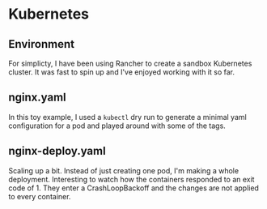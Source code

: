 # Kubernetes

## Environment

For simplicty, I have been using Rancher to create a sandbox Kubernetes cluster. It was fast to spin up and I've enjoyed working with it so far.

## nginx.yaml

In this toy example, I used a `kubectl` dry run to generate a minimal yaml configuration for a pod and played around with some of the tags.

## nginx-deploy.yaml

Scaling up a bit. Instead of just creating one pod, I'm making a whole deployment. Interesting to watch how the containers responded to an exit code of 1. They enter a CrashLoopBackoff and the changes are not applied to every container.
